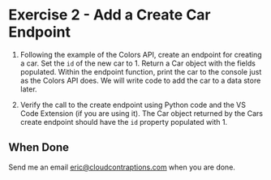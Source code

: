 # Exercise 2 - Add a Create Car Endpoint

1. Following the example of the Colors API, create an endpoint for creating a car. Set the `id` of the new car to 1. Return a Car object with the fields populated. Within the endpoint function, print the car to the console just as the Colors API does. We will write code to add the car to a data store later.

2. Verify the call to the create endpoint using Python code and the VS Code Extension (if you are using it). The Car object returned by the Cars create endpoint should have the `id` property populated with 1.

## When Done

Send me an email [eric@cloudcontraptions.com](mailto:eric@cloudcontraptions.com) when you are done.
